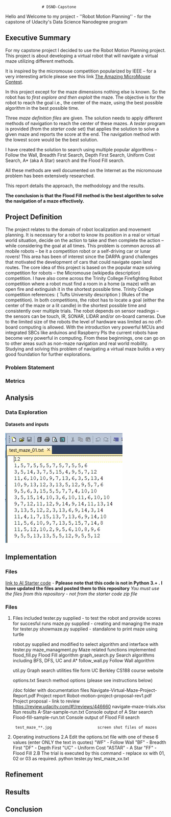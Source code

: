 					# DSND-Capstone
<Holds files and other artifacts for the DSND Capstone project>

Hello and Welcome to my project - ''Robot Motion Planning'' - for the capstone of Udacity's Data Science Nanodegree program

## Executive Summary ##

For my capstone project I decided to use the Robot Motion Planning project. This project is about developing a virtual robot 
that will navigate a virtual maze utilizing different methods.

It is inspired by the micromouse competition popularized by IEEE – for a very interesting article please see this link [The Amazing MicroMouse  Contest](http://spectrum.ieee.org/consumer-electronics/gadgets/the-amazing-micromouse-contest "The Amazing MicroMouse  Contest").

In this project except for the maze dimensions nothing else is known. So the robot has to _first explore and then exploit_ the maze.
The objective is for the robot to reach the goal i.e., the center of the maze, using the best possible algorithm in the best possible time. 

Three *maze definition files* are given. The solution needs to apply different methods of navigation to reach the center of these mazes. 
A *tester* program is provided (from the *starter code* set) that applies the solution to solve a given maze and reports the score at the end.
The navigation method with the lowest score would be the best solution.

I have created the solution to search using multiple popular algorithms 
	– Follow the Wall, Breadth First Search, Depth First Search, Uniform Cost Search, A* (aka A Star) search and the Flood Fill search. 
	
All these methods are well documented on the Internet as the micromouse problem has been extensively researched.	

This report details the approach, the methodology and the results. 

**The conclusion is that the __Flood Fill method__ is the best algorithm to solve the navigation of a maze effectively.**


## Project Definition ##
The project relates to the domain of robot localization and movement planning. It is necessary for a robot to know its position in a real or virtual world situation, decide on the action to take and then complete the action – while considering the goal at all times. This problem is common across all mobile robots – be it a competition robot or a self-driving car or lunar rovers! This area has been of interest since the DARPA grand challenges that motivated the development of cars that could navigate open land routes. 
The core idea of this project is based on the popular maze solving competition for robots –  the Micromouse (wikipedia description) competition. I have also come across the Trinity College Firefighting Robot competition where a robot must find a room in a home (a maze) with an open fire and extinguish it in the shortest possible time. Trinity College competition references: ( Tufts University description ) (Rules of the competition).
	In both competitions, the robot has to locate a goal (either the center of the maze or a lit candle) in the shortest possible time and consistently over multiple trials. The robot depends on sensor readings – the sensors can be touch, IR, SONAR, LIDAR and/or on-board cameras. Due to the limited size of the robots the level of hardware was limited as no off-board computing is allowed. With the introduction very powerful MCUs and integrated SBCs like arduinos and Raspberry PIs the current robots have become very powerful in computing. 
	From these beginnings, one can go on to other areas such as non-maze navigation and real world mobility. Studying and solving this problem of navigating a virtual maze builds a very good foundation for further explorations. 
	
### Problem Statement ###

### Metrics ###

## Analysis ##

### Data Exploration ###

#### Datasets and inputs ###


![test_maze_01.txt](/images/test_maze_01_txt.jpg)

## Implementation ##

### Files ###

[link to AI Starter code](https://docs.google.com/document/d/1ZFCH6jS3A5At7_v5IUM5OpAXJYiutFuSIjTzV_E-vdE/pub) - 
**Pplease note that this code is not in Python 3.+ . I have updated the files and posted them to this repository**
*You must use the files from this repository - not from the starter code zip file*

### Files ###
1. Files included 
	tester.py		supplied - to test the robot and provide scores for succesful runs 
	maze.py			supplied - creating and managing the maze for tester.py
	showmaze.py		supplied - standalone to print maze using turtle
	
	robot.py		supplied and modified to select algorithm and interface with tester.py
	maze_managment.py	Maze related functions implemented
	flood_fill.py		Flood Fill algorithm
	graph_search.py		Search algorithms including BFS, DFS, UC and A*
	follow_wall.py		Follow Wall algorithm
	
	util.py			Graph search utilities file form UC Berkley CS188 course website
	
	options.txt		Search method options (please see instructions below)
	
	/doc			folder with documentation files
		Navigate-Virtual-Maze-Project-Report.pdf		Project report
		Robot-motion-project-proposal-rev1.pdf			Project proposal - link to review https://review.udacity.com/#!/reviews/446660
		navigate-maze-trials.xlsx				Run results
		A-Star-sample-run.txt					Console output of A Star search
		Flood-fill-sample-run.txt				Console output of Flood Fill search
		
		test_maze_**.jpg					screen shot files of mazes
2. Operating instructions
	2.A	Edit the options.txt file with one of these 6 values (enter ONLY the text in quotes)
		"WF"	- Follow Wall 
		"BF"	- Breadth First
		"DF"	- Depth First
		"UC"	- Uniform Cost
		"ASTAR"	- A Star
		"FF"	- Flood Fill
	2.B	The trial is executed by this command - replace xx with 01, 02 or 03 as required.
		python tester.py test_maze_xx.txt







## Refinement ##

## Results ##

## Conclusion ##
